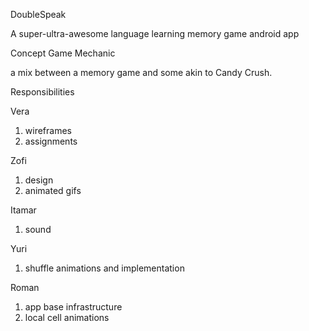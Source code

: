 DoubleSpeak 

A super-ultra-awesome language learning memory game android app

Concept Game Mechanic

a mix between a memory game and some akin to Candy Crush. 

  



Responsibilities

Vera

1. wireframes
2. assignments

Zofi

1. design
2. animated gifs

Itamar

1. sound

Yuri

1. shuffle  animations and implementation

Roman

1. app base infrastructure
2. local cell animations
